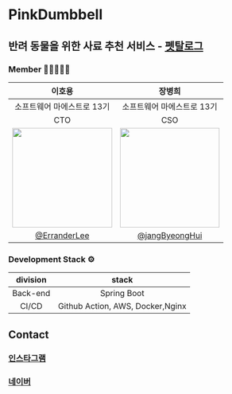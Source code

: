 # PinkDumbbell
## 반려 동물을 위한 사료 추천 서비스 - [펫탈로그](https://petalog.us)


### Member 👨🏼‍🤝‍👨🏼

|                                             이호용                                             |                            장병희                            |
|:-------------------------------------------------------------------------------------------:|:---------------------------------------------------------:|
|                                       소프트웨어 마에스트로 13기                                       |                      소프트웨어 마에스트로 13기                      |
|                                             CTO                                             |                            CSO                            |
| <img src="https://avatars.githubusercontent.com/u/85232033?v=4"  width="201" height="200"/> | <img src="https://avatars.githubusercontent.com/u/41332873?v=4"  width="200" height="200"/> | 
|                       [@ErranderLee](https://github.com/ErranderLee)                        |    [@jangByeongHui](https://github.com/jangByeongHui)     |


### Development Stack ⚙️

| division |              stack               |
|:--------:|:--------------------------------:|
| Back-end |           Spring Boot            |
|  CI/CD   | Github Action, AWS, Docker,Nginx |




## Contact

### [인스타그램](https://www.instagram.com/petalog.us/)
### [네이버](mailto://petalog@naver.com)


